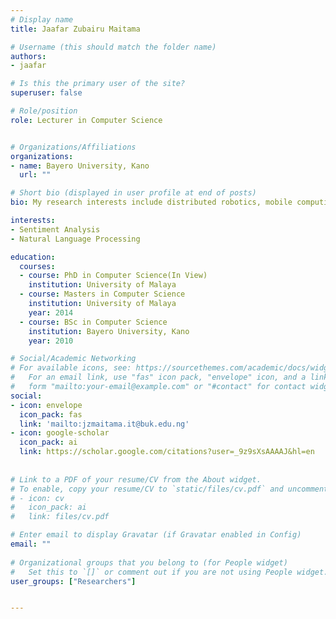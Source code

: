 ```yaml
---
# Display name
title: Jaafar Zubairu Maitama

# Username (this should match the folder name)
authors:
- jaafar

# Is this the primary user of the site?
superuser: false

# Role/position
role: Lecturer in Computer Science


# Organizations/Affiliations
organizations:
- name: Bayero University, Kano
  url: ""

# Short bio (displayed in user profile at end of posts)
bio: My research interests include distributed robotics, mobile computing and programmable matter.

interests:
- Sentiment Analysis
- Natural Language Processing

education:
  courses:
  - course: PhD in Computer Science(In View)
    institution: University of Malaya
  - course: Masters in Computer Science
    institution: University of Malaya
    year: 2014
  - course: BSc in Computer Science
    institution: Bayero University, Kano
    year: 2010

# Social/Academic Networking
# For available icons, see: https://sourcethemes.com/academic/docs/widgets/#icons
#   For an email link, use "fas" icon pack, "envelope" icon, and a link in the
#   form "mailto:your-email@example.com" or "#contact" for contact widget.
social:
- icon: envelope
  icon_pack: fas
  link: 'mailto:jzmaitama.it@buk.edu.ng'  
- icon: google-scholar
  icon_pack: ai
  link: https://scholar.google.com/citations?user=_9z9sXsAAAAJ&hl=en
  
 
# Link to a PDF of your resume/CV from the About widget.
# To enable, copy your resume/CV to `static/files/cv.pdf` and uncomment the lines below.  
# - icon: cv
#   icon_pack: ai
#   link: files/cv.pdf

# Enter email to display Gravatar (if Gravatar enabled in Config)
email: ""
  
# Organizational groups that you belong to (for People widget)
#   Set this to `[]` or comment out if you are not using People widget.  
user_groups: ["Researchers"]


---
```


